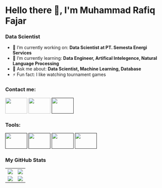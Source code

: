 # Hello there 👋, I'm Muhammad Rafiq Fajar

### Data Scientist

- 🔭 I’m currently working on: __Data Scientist at PT. Semesta Energi Services__ 
- 🌱 I’m currently learning: __Data Engineer, Artifical Intelegence, Natural Language Processing__
- 💬 Ask me about: __Data Scientist, Machine Learning, Database__
- ⚡ Fun fact: I like watching tournament games

### Contact me:

<a href="https://www.linkedin.com/in/muhammad-rafiq-fajar-967a3b127/"><img src="https://www.vectorlogo.zone/logos/linkedin/linkedin-ar21.svg" width="70" height="50"/></a>
<a href="https://www.instagram.com/rafiqfjr/"><img src="https://www.vectorlogo.zone/logos/instagram/instagram-ar21.svg" width="70" height="50"/></a>
<a href=""><img src="https://www.vectorlogo.zone/logos/medium/medium-ar21.svg" width="70" height="50"/></a>

### Tools:

<a href=""><img src="https://www.vectorlogo.zone/logos/python/python-ar21.svg" width="70" height="50"/></a>
<a href=""><img src="https://www.vectorlogo.zone/logos/jupyter/jupyter-ar21.svg" width="70" height="50"/></a>
<a href=""><img src="https://www.vectorlogo.zone/logos/microsoft/microsoft-ar21.svg" width="70" height="50"/></a>
<a href=""><img src="https://www.vectorlogo.zone/logos/google_analytics/google_analytics-ar21.svg" width="70" height="50"/></a>


### My GitHub Stats

<table>
    <tr>
        <td>
            <img src="https://github-profile-trophy.vercel.app/?username=Rafiqfjr&row=3&column=4&no-bg=true"/>
        </td>
        <td>
            <img src="https://github-readme-streak-stats.herokuapp.com/?user=Rafiqfjr"/>
        </td> 
    </tr>
    <tr>
        <td>
            <img src="https://github-readme-stats.vercel.app/api?username=Rafiqfjr&count_private=true&show_icons=true&theme=tokyonight"/>
        </td>
        <td>
            <img src="https://github-readme-stats.vercel.app/api/top-langs/?username=Rafiqfjr&langs_count=10&layout=compact&hide=php,scss,css,html,batchfile,gherkin,freemarker,xslt,tsql,ruby"/>
        </td>
    </tr>
</table>

<!--
**Rafiqfjr/Rafiqfjr** is a ✨ _special_ ✨ repository because its `README.md` (this file) appears on your GitHub profile.

Here are some ideas to get you started:

- 🔭 I’m currently working on ...
- 🌱 I’m currently learning ...
- 👯 I’m looking to collaborate on ...
- 🤔 I’m looking for help with ...
- 💬 Ask me about ...
- 📫 How to reach me: ...
- 😄 Pronouns: ...
- ⚡ Fun fact: ...
-->
